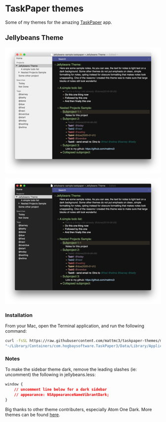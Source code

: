 # TaskPaper themes

Some of my themes for the amazing [TaskPaper][1] app.

## Jellybeans Theme

![Jellybeans sample][jellybeans]

![Jellybeans sample with dark sidebar][jellybeans-dark]

### Installation

From your Mac, open the Terminal application, and run the following command:

```bash
curl -fsSL https://raw.githubusercontent.com/mattmc3/taskpaper-themes/master/jellybeans.less \
"~/Library/Containers/com.hogbaysoftware.TaskPaper3/Data/Library/Application Support/TaskPaper/StyleSheets/jellybeans.less"
```

### Notes

To make the sidebar theme dark, remove the leading slashes (ie: uncomment) the following in jellybeans.less:

```css
window {
    // uncomment line below for a dark sidebar
    // appearance: NSAppearanceNameVibrantDark;
}
```

Big thanks to other theme contributers, especially Atom One Dark. More themes can be found [here][2].

[1]: https://www.taskpaper.com
[2]: http://support.hogbaysoftware.com/t/taskpaper-extensions-wiki/1628
[jellybeans]: https://raw.githubusercontent.com/mattmc3/taskpaper-themes/master/resources/jellybeans-sample.png
[jellybeans-dark]: https://raw.githubusercontent.com/mattmc3/taskpaper-themes/master/resources/jellybeans-sample-dark.png
